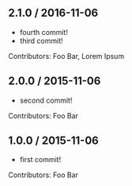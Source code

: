 ## 2.1.0 / 2016-11-06
  * fourth commit!
  * third commit!

Contributors: Foo Bar, Lorem Ipsum

## 2.0.0 / 2015-11-06
  * second commit!

Contributors: Foo Bar

## 1.0.0 / 2015-11-06
  * first commit!

Contributors: Foo Bar
